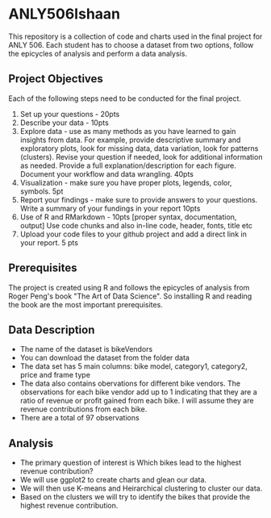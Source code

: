 # ANLY506Ishaan
This repository is a collection of code and charts used in the final project for ANLY 506. Each student has to choose a dataset from two options, follow the epicycles of analysis and perform a data analysis.

## Project Objectives

Each of the following steps need to be conducted for the final project.
1. Set up your questions - 20pts
2. Describe your data - 10pts
3. Explore data - use as many methods as you have learned to gain insights from data. For example, provide descriptive summary and exploratory plots, look for missing data, data variation, look for patterns (clusters). Revise your question if needed, look for additional information as needed. Provide a full explanation/description for each figure. Document your workflow and data wrangling. 40pts
4. Visualization - make sure you have proper plots, legends, color, symbols.  5pt
5. Report your findings - make sure to provide answers to your questions. Write a summary of your fundings in your report 10pts
6. Use of R and RMarkdown - 10pts [proper syntax, documentation, output] Use code chunks and also in-line code, header, fonts, title etc
7. Upload your code files to your github project and add a direct link in your report. 5 pts

## Prerequisites

The project is created using R and follows the epicycles of analysis from Roger Peng's book "The Art of Data Science". So installing R and reading the book are the most important prerequisites.

## Data Description

- The name of the dataset is bikeVendors
- You can download the dataset from the folder data
- The data set has 5 main columns: bike model, category1, category2, price and frame type
- The data also contains obervations for different bike vendors. The observations for each bike vendor add up to 1 indicating that they are a ratio of revenue or profit gained from each bike. I will assume they are revenue contributions from each bike.
- There are a total of 97 observations

## Analysis

- The primary question of interest is Which bikes lead to the highest revenue contribution?
- We will use ggplot2 to create charts and glean our data.
- We will then use K-means and Heirarchical clustering to cluster our data.
- Based on the clusters we will try to identify the bikes that provide the highest revenue contribution.
